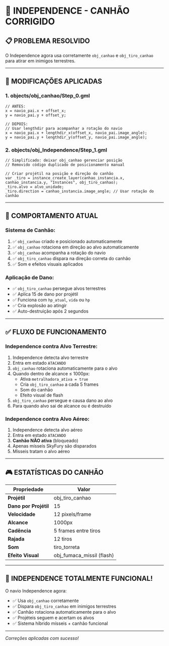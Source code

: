 # 🔧 INDEPENDENCE - CANHÃO CORRIGIDO

## 📋 **PROBLEMA RESOLVIDO**

O Independence agora usa corretamente `obj_canhao` e `obj_tiro_canhao` para atirar em inimigos terrestres.

---

## 🔧 **MODIFICAÇÕES APLICADAS**

### **1. objects/obj_canhao/Step_0.gml**
```gml
// ANTES:
x = navio_pai.x + offset_x;
y = navio_pai.y + offset_y;

// DEPOIS:
// Usar lengthdir para acompanhar a rotação do navio
x = navio_pai.x + lengthdir_x(offset_x, navio_pai.image_angle);
y = navio_pai.y + lengthdir_y(offset_y, navio_pai.image_angle);
```

### **2. objects/obj_Independence/Step_1.gml**
```gml
// Simplificado: deixar obj_canhao gerenciar posição
// Removido código duplicado de posicionamento manual

// Criar projétil na posição e direção do canhão
var _tiro = instance_create_layer(canhao_instancia.x, canhao_instancia.y, "Instances", obj_tiro_canhao);
_tiro.alvo = alvo_unidade;
_tiro.direction = canhao_instancia.image_angle; // Usar rotação do canhão
```

---

## 🎯 **COMPORTAMENTO ATUAL**

### **Sistema de Canhão:**
1. ✅ `obj_canhao` criado e posicionado automaticamente
2. ✅ `obj_canhao` rotaciona em direção ao alvo automaticamente
3. ✅ `obj_canhao` acompanha a rotação do navio
4. ✅ `obj_tiro_canhao` dispara na direção correta do canhão
5. ✅ Som e efeitos visuais aplicados

### **Aplicação de Dano:**
- ✅ `obj_tiro_canhao` persegue alvos terrestres
- ✅ Aplica 15 de dano por projétil
- ✅ Funciona com `hp_atual`, `vida` ou `hp`
- ✅ Cria explosão ao atingir
- ✅ Auto-destruição após 2 segundos

---

## ✅ **FLUXO DE FUNCIONAMENTO**

### **Independence contra Alvo Terrestre:**
1. Independence detecta alvo terrestre
2. Entra em estado `ATACANDO`
3. `obj_canhao` rotaciona automaticamente para o alvo
4. Quando dentro de alcance ≤ 1000px:
   - Ativa `metralhadora_ativa = true`
   - Cria `obj_tiro_canhao` a cada 5 frames
   - Som do canhão
   - Efeito visual de flash
5. `obj_tiro_canhao` persegue e causa dano ao alvo
6. Para quando alvo sai de alcance ou é destruído

### **Independence contra Alvo Aéreo:**
1. Independence detecta alvo aéreo
2. Entra em estado `ATACANDO`
3. **Canhão NÃO ativa** (bloqueado)
4. Apenas mísseis SkyFury são disparados
5. Mísseis tratam o alvo aéreo

---

## 🎮 **ESTATÍSTICAS DO CANHÃO**

| Propriedade | Valor |
|------------|-------|
| **Projétil** | obj_tiro_canhao |
| **Dano por Projétil** | 15 |
| **Velocidade** | 12 pixels/frame |
| **Alcance** | 1000px |
| **Cadência** | 5 frames entre tiros |
| **Rajada** | 12 tiros |
| **Som** | tiro_torreta |
| **Efeito Visual** | obj_fumaca_missil (flash) |

---

## 🚀 **INDEPENDENCE TOTALMENTE FUNCIONAL!**

O navio Independence agora:
- ✅ Usa `obj_canhao` corretamente
- ✅ Dispara `obj_tiro_canhao` em inimigos terrestres
- ✅ Canhão rotaciona automaticamente para o alvo
- ✅ Projéteis seguem e acertam os alvos
- ✅ Sistema híbrido mísseis + canhão funcional

---

*Correções aplicadas com sucesso!*

